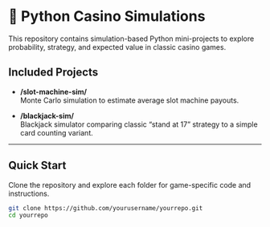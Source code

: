 # 🎲 Python Casino Simulations

This repository contains simulation-based Python mini-projects to explore probability, strategy, and expected value in classic casino games.

## Included Projects

- **/slot-machine-sim/**  
  Monte Carlo simulation to estimate average slot machine payouts.

- **/blackjack-sim/**  
  Blackjack simulator comparing classic “stand at 17” strategy to a simple card counting variant.

---

## Quick Start

Clone the repository and explore each folder for game-specific code and instructions.

```bash
git clone https://github.com/yourusername/yourrepo.git
cd yourrepo
